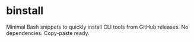 # binstall
Minimal Bash snippets to quickly install CLI tools from GitHub releases. No dependencies. Copy-paste ready.
